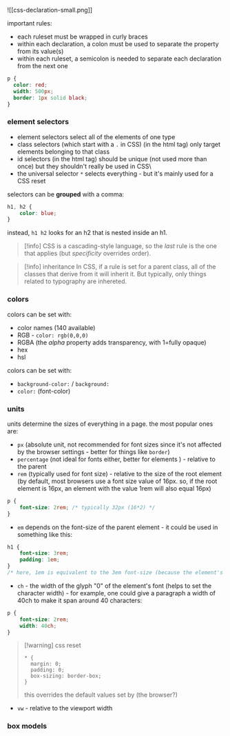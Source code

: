 ![[css-declaration-small.png]]

important rules:
- each ruleset must be wrapped in curly braces
- within each declaration, a colon must be used to separate the property from its value(s)
- within each ruleset, a semicolon is needed to separate each declaration from the next one

```CSS
p {
  color: red;
  width: 500px;
  border: 1px solid black;
}
```

### element selectors
- element selectors select all of the elements of  one type
- class selectors (which start with a `.` in CSS) (in the html tag) only target elements belonging to that class
- id selectors (in the html tag) should be unique (not used more than once) but they shouldn't really be used in CSS\
- the universal selector `*` selects everything - but it's mainly used for a CSS reset

selectors can be **grouped** with a comma:
```css
h1, h2 {
	color: blue;
}
```

instead, `h1 h2` looks for an h2 that is nested inside an h1.

> [!info] CSS is a cascading-style language, so the _last_ rule is the one that applies (but *specificity* overrides order).

>[!info] inheritance
>In CSS, if a rule is set for a parent class, all of the classes that derive from it will inherit it. But typically, only things related to typography are inhereted.

### colors
colors can be set with:
- color names (140 available)
- RGB - `color: rgb(0,0,0)`
- RGBA  (the *alpha* property adds transparency, with 1=fully opaque)
- hex
- hsl

colors can be set with:
- `background-color:` / `background:`
- `color:` (font-color)

### units
units determine the sizes of everything in a page.
the most popular ones are: 
- `px` (absolute unit, not recommended for font sizes since it's not affected by the browser settings - better for things like `border`) 
- `percentage` (not ideal for fonts either, better for elements ) - relative to the parent
- `rem` (typically used for font size) - relative to the size of the root element (by default, most browsers use a font size value of 16px. so, if the root element is 16px, an element with the value 1rem will also equal 16px)
```CSS
p {
	font-size: 2rem; /* typically 32px (16*2) */
}
```
- `em` depends on the font-size of the parent element - it could be used in something like this:
```CSS
h1 {
	font-size: 3rem;
	padding: 1em;
}
/* here, 1em is equivalent to the 3em font-size (because the element's size is 3em) */
```

- `ch` - the width of the glyph "0" of the element's font (helps to set the character width) - for example, one could give a paragraph a width of 40ch to make it span around 40 characters:
```CSS
p {
	font-size: 2rem;
	width: 40ch;
}
```

> [!warning] css reset
>```
> * {
> 	margin: 0;
> 	padding: 0;
> 	box-sizing: border-box;
> } 
>```
>this overrides the default values set by (the browser?)
>

- `vw` - relative to  the viewport width 

### box models
